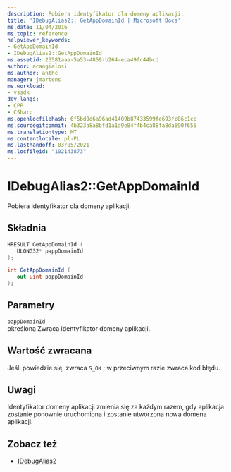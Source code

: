```yaml
---
description: Pobiera identyfikator dla domeny aplikacji.
title: 'IDebugAlias2:: GetAppDomainId | Microsoft Docs'
ms.date: 11/04/2016
ms.topic: reference
helpviewer_keywords:
- GetAppDomainId
- IDebugAlias2::GetAppDomainId
ms.assetid: 23581aaa-5a53-4859-b264-eca49fc44bcd
author: acangialosi
ms.author: anthc
manager: jmartens
ms.workload:
- vssdk
dev_langs:
- CPP
- CSharp
ms.openlocfilehash: 6f5bd0d6a96ad41409b87433599fe693fc86c1cc
ms.sourcegitcommit: 4b323a8a8bfd1a1a9e84f4b4ca88fa8da690f656
ms.translationtype: MT
ms.contentlocale: pl-PL
ms.lasthandoff: 03/05/2021
ms.locfileid: "102143873"
---
```

# <a name="idebugalias2getappdomainid"></a>IDebugAlias2::GetAppDomainId
Pobiera identyfikator dla domeny aplikacji.

## <a name="syntax"></a>Składnia

```cpp
HRESULT GetAppDomainId (
   ULONG32* pappDomainId
);
```

```csharp
int GetAppDomainId (
   out uint pappDomainId
);
```

## <a name="parameters"></a>Parametry
`pappDomainId`\
określoną Zwraca identyfikator domeny aplikacji.

## <a name="return-value"></a>Wartość zwracana
 Jeśli powiedzie się, zwraca `S_OK` ; w przeciwnym razie zwraca kod błędu.

## <a name="remarks"></a>Uwagi
 Identyfikator domeny aplikacji zmienia się za każdym razem, gdy aplikacja zostanie ponownie uruchomiona i zostanie utworzona nowa domena aplikacji.

## <a name="see-also"></a>Zobacz też
- [IDebugAlias2](../../../extensibility/debugger/reference/idebugalias2.md)
